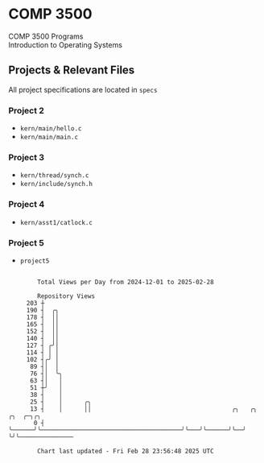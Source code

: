# COMP 3500
COMP 3500 Programs  
Introduction to Operating Systems  
## Projects & Relevant Files
All project specifications are located in `specs`
### Project 2
- `kern/main/hello.c`
- `kern/main/main.c`
### Project 3
- `kern/thread/synch.c`
- `kern/include/synch.h`
### Project 4
- `kern/asst1/catlock.c`
### Project 5
- `project5`

```

        Total Views per Day from 2024-12-01 to 2025-02-28

        Repository Views
     203 ┼
     190 ┤  ╭╮
     178 ┤  ││
     165 ┤  ││
     152 ┤  ││
     140 ┤  ││
     127 ┤ ╭╯│
     114 ┤ │ │
     102 ┤╭╯ │
      89 ┤│  │
      76 ┤│  ╰╮
      63 ┤│   │
      51 ┼╯   │
      38 ┤    │
      25 ┤    │      ╭╮
      13 ┤    │      ││                                       ╭╮   ╭╮      ╭╮  ╭─╮╭╮
       0 ┤    ╰──────╯╰───────────────────────────────────────╯╰───╯╰──────╯╰──╯ ╰╯╰───────────────

        Chart last updated - Fri Feb 28 23:56:48 2025 UTC
        
```
